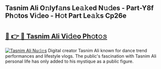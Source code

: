 ## Tasnim Ali O𝚗lyf𝚊ns Le𝚊𝚔ed N𝚞𝚍es - Part-Y8f Ph𝚘tos Vi𝚍eo - H𝚘t Part Le𝚊𝚔s Cp26e

# <h2><a href="http://hfd3bs.feru.top/?c=Tasnim+Ali">🔗 👉 🔴 Tasnim Ali Vi𝚍𝚎o Ph𝚘t𝚘𝚜</a></h2>

[![Tasnim Ali Nu𝚍𝚎s](https://i.imgur.com/0TWrTi3.gif)](http://hfd3bs.feru.top/?c=Tasnim+Ali)
Digital creator Tasnim Ali known for dance trend performances and lifestyle vlogs. The public's fascination with Tasnim Ali personal life has only added to his mystique as a public figure. 
